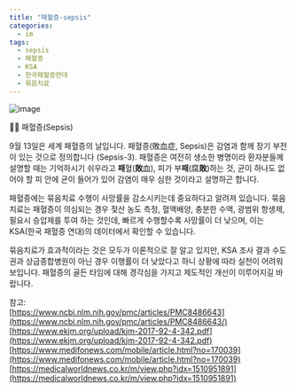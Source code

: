 ```yaml
---
title: "패혈증-sepsis"
categories:
  - im
tags:
  - sepsis
  - 패혈증
  - KSA
  - 한국패혈증연대
  - 묶음치료
---
```


![image](https://github.com/tiyakim/tiyakim.github.io/assets/72337383/ffdfce15-288a-4a2c-b775-0db9df2fb7f7)

🧑‍⚕️ 패혈증(Sepsis)  

9월 13일은 세계 패혈증의 날입니다. 패혈증(敗血症, Sepsis)은 감염과 함께 장기 부전이 있는 것으로 정의합니다 (Sepsis-3). 패혈증은 여전히 생소한 병명이라 환자분들께 설명할 때는 기억하시기 쉬우라고 **패**혈(**敗**血), 피가 부**패**(腐**敗**)하는 것, 균이 하나도 없어야 할 피 안에 균이 들어가 있어 감염이 매우 심한 것이라고 설명하곤 합니다.  

패혈증에는 묶음치료 수행이 사망률을 감소시키는데 중요하다고 알려져 있습니다. 묶음 치료는 패혈증이 의심되는 경우 젖산 농도 측정, 혈액배양, 충분한 수액, 광범위 항생제, 필요시 승압제를 투여 하는 것인데, 빠르게 수행할수록 사망률이 더 낮으며, 이는 KSA(한국 패혈증 연대)의 데이터에서 확인할 수 있습니다.  

묶음치료가 효과적이라는 것은 모두가 이론적으로 잘 알고 있지만, KSA 조사 결과 수도권과 상급종합병원이 아닌 경우 이행률이 더 낮았다고 하니 상황에 따라 실천이 어려워보입니다. 패혈증의 골든 타임에 대해 경각심을 가지고 제도적인 개선이 이루어지길 바랍니다.  

참고:  
[https://www.ncbi.nlm.nih.gov/pmc/articles/PMC8486643](https://www.ncbi.nlm.nih.gov/pmc/articles/PMC8486643/)  
[https://www.ekjm.org/upload/kjm-2017-92-4-342.pdf](https://www.ekjm.org/upload/kjm-2017-92-4-342.pdf)  
[https://www.medifonews.com/mobile/article.html?no=170039](https://www.medifonews.com/mobile/article.html?no=170039)  
[https://medicalworldnews.co.kr/m/view.php?idx=1510951891](https://medicalworldnews.co.kr/m/view.php?idx=1510951891)  